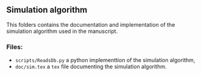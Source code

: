 ## Simulation algorithm

This folders contains the documentation and implementation of the
simulation algorithm used in the manuscript.


### Files:

- `scripts/ReadsDb.py`
	a python implementtion of the simulation algorithm,
- `doc/sim.tex`
	a `tex` file documenting the simulation algorithm.